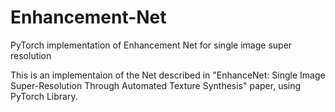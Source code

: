 # Enhancement-Net
PyTorch implementation of Enhancement Net for single image super resolution

This is an implementaion of the Net described in "EnhanceNet: Single Image Super-Resolution
Through Automated Texture Synthesis" paper, using PyTorch Library.
